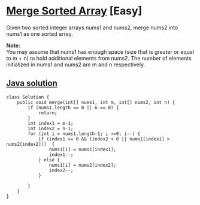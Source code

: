 # [Merge Sorted Array](https://leetcode.com/problems/merge-sorted-array/description/) [Easy]

Given two sorted integer arrays nums1 and nums2, merge nums2 into nums1 as one sorted array.

**Note:**  
You may assume that nums1 has enough space (size that is greater or equal to m + n) to hold additional elements from nums2. The number of elements initialized in nums1 and nums2 are m and n respectively.

## [Java solution](https://leetcode.com/submissions/detail/147566340/)
```
class Solution {
    public void merge(int[] nums1, int m, int[] nums2, int n) {
        if (nums1.length == 0 || n == 0) {
            return;
        }
        int index1 = m-1;
        int index2 = n-1;
        for (int i = nums1.length-1; i >=0; i--) {
            if (index1 >= 0 && (index2 < 0 || nums1[index1] > nums2[index2]))  {
                nums1[i] = nums1[index1];
                index1--;
            } else {
                nums1[i] = nums2[index2];
                index2--;
            } 
            
        }
    }
}
```
